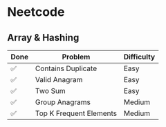 # Neetcode

## Array & Hashing

| Done | Problem | Difficulty |
|---|---|---|
| :white_check_mark: | Contains Duplicate | Easy |
| :white_check_mark: | Valid Anagram | Easy |
| :white_check_mark: | Two Sum | Easy |
| :white_check_mark: | Group Anagrams | Medium |
| :white_check_mark: | Top K Frequent Elements | Medium 
